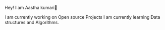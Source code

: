 Hey! I am Aastha kumari👋

I am currently working on Open source Projects
I am currently learning Data structures and Algorithms.
